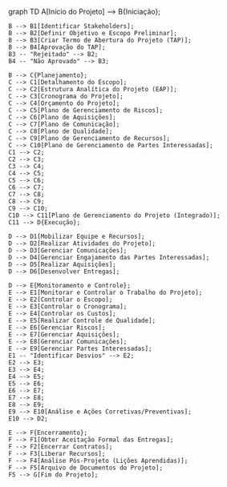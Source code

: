 graph TD
    A[Início do Projeto] --> B{Iniciação};

    B --> B1[Identificar Stakeholders];
    B --> B2[Definir Objetivo e Escopo Preliminar];
    B --> B3[Criar Termo de Abertura do Projeto (TAP)];
    B --> B4[Aprovação do TAP];
    B3 -- "Rejeitado" --> B2;
    B4 -- "Não Aprovado" --> B3;

    B --> C{Planejamento};
    C --> C1[Detalhamento do Escopo];
    C --> C2[Estrutura Analítica do Projeto (EAP)];
    C --> C3[Cronograma do Projeto];
    C --> C4[Orçamento do Projeto];
    C --> C5[Plano de Gerenciamento de Riscos];
    C --> C6[Plano de Aquisições];
    C --> C7[Plano de Comunicação];
    C --> C8[Plano de Qualidade];
    C --> C9[Plano de Gerenciamento de Recursos];
    C --> C10[Plano de Gerenciamento de Partes Interessadas];
    C1 --> C2;
    C2 --> C3;
    C3 --> C4;
    C4 --> C5;
    C5 --> C6;
    C6 --> C7;
    C7 --> C8;
    C8 --> C9;
    C9 --> C10;
    C10 --> C11[Plano de Gerenciamento do Projeto (Integrado)];
    C11 --> D{Execução};

    D --> D1[Mobilizar Equipe e Recursos];
    D --> D2[Realizar Atividades do Projeto];
    D --> D3[Gerenciar Comunicações];
    D --> D4[Gerenciar Engajamento das Partes Interessadas];
    D --> D5[Realizar Aquisições];
    D --> D6[Desenvolver Entregas];

    D --> E{Monitoramento e Controle};
    E --> E1[Monitorar e Controlar o Trabalho do Projeto];
    E --> E2[Controlar o Escopo];
    E --> E3[Controlar o Cronograma];
    E --> E4[Controlar os Custos];
    E --> E5[Realizar Controle de Qualidade];
    E --> E6[Gerenciar Riscos];
    E --> E7[Gerenciar Aquisições];
    E --> E8[Gerenciar Comunicações];
    E --> E9[Gerenciar Partes Interessadas];
    E1 -- "Identificar Desvios" --> E2;
    E2 --> E3;
    E3 --> E4;
    E4 --> E5;
    E5 --> E6;
    E6 --> E7;
    E7 --> E8;
    E8 --> E9;
    E9 --> E10[Análise e Ações Corretivas/Preventivas];
    E10 --> D2;

    E --> F{Encerramento};
    F --> F1[Obter Aceitação Formal das Entregas];
    F --> F2[Encerrar Contratos];
    F --> F3[Liberar Recursos];
    F --> F4[Análise Pós-Projeto (Lições Aprendidas)];
    F --> F5[Arquivo de Documentos do Projeto];
    F5 --> G[Fim do Projeto];
